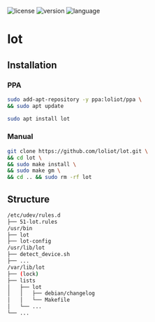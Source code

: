 ![license](https://img.shields.io/github/license/loliot/lot)
![version](https://img.shields.io/github/v/tag/loliot/lot?sort=semver)
![language](https://img.shields.io/github/languages/top/loliot/lot)

# lot

## Installation

### PPA

```bash
sudo add-apt-repository -y ppa:loliot/ppa \
&& sudo apt update
```

```bash
sudo apt install lot
```

### Manual

```bash
git clone https://github.com/loliot/lot.git \
&& cd lot \
&& sudo make install \
&& sudo make gm \
&& cd .. && sudo rm -rf lot
```

## Structure

```bash
/etc/udev/rules.d
├── 51-lot.rules
/usr/bin
├── lot
├── lot-config
/usr/lib/lot
├── detect_device.sh
├── ...
/var/lib/lot
├── (lock)
├── lists
│   ├── lot
│   │   ├── debian/changelog
│   │   └── Makefile
│   └── ...
└── ...
```
